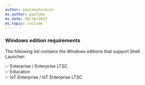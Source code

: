 ```yaml
---
author: paolomatarazzo
ms.author: paoloma
ms.date: 09/18/2023
ms.topic: include
---
```


### Windows edition requirements

The following list contains the Windows editions that support Shell Launcher:

✅ Enterprise / Enterprise LTSC\
✅ Education\
✅ IoT Enterprise / IoT Enterprise LTSC
